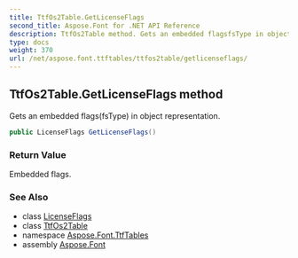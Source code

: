 ```yaml
---
title: TtfOs2Table.GetLicenseFlags
second_title: Aspose.Font for .NET API Reference
description: TtfOs2Table method. Gets an embedded flagsfsType in object representation
type: docs
weight: 370
url: /net/aspose.font.ttftables/ttfos2table/getlicenseflags/
---
```

## TtfOs2Table.GetLicenseFlags method

Gets an embedded flags(fsType) in object representation.

```csharp
public LicenseFlags GetLicenseFlags()
```

### Return Value

Embedded flags.

### See Also

* class [LicenseFlags](../../../aspose.font.ttf/licenseflags/)
* class [TtfOs2Table](../)
* namespace [Aspose.Font.TtfTables](../../../aspose.font.ttftables/)
* assembly [Aspose.Font](../../../)


